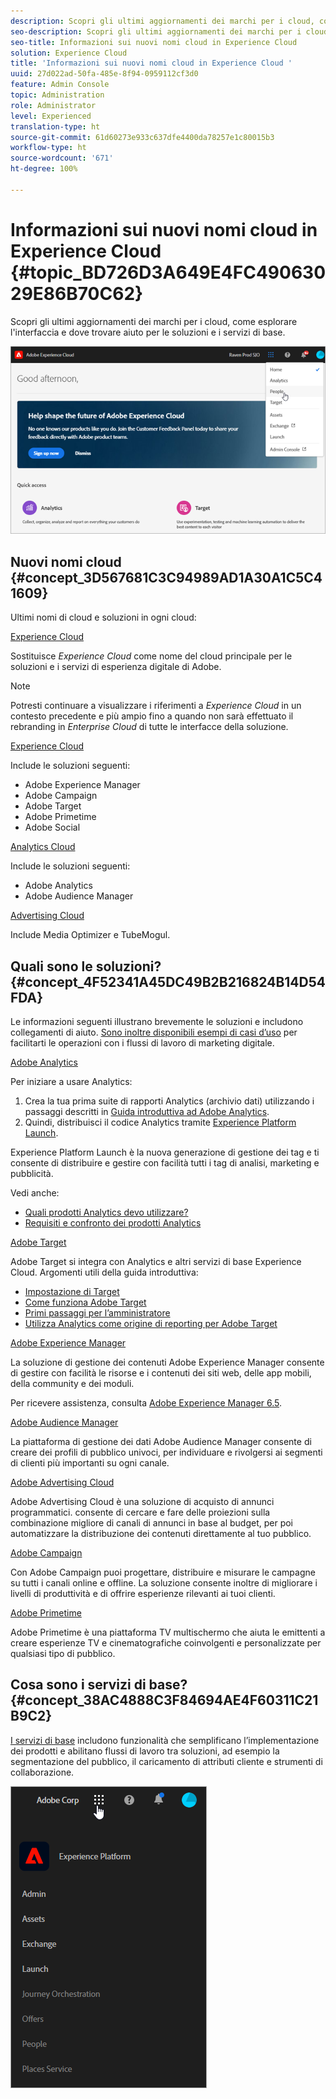 ```yaml
---
description: Scopri gli ultimi aggiornamenti dei marchi per i cloud, come esplorare l’interfaccia e dove trovare aiuto per le soluzioni e i servizi di base.
seo-description: Scopri gli ultimi aggiornamenti dei marchi per i cloud, come esplorare l’interfaccia e dove trovare aiuto per le soluzioni e i servizi di base.
seo-title: Informazioni sui nuovi nomi cloud in Experience Cloud
solution: Experience Cloud
title: 'Informazioni sui nuovi nomi cloud in Experience Cloud '
uuid: 27d022ad-50fa-485e-8f94-0959112cf3d0
feature: Admin Console
topic: Administration
role: Administrator
level: Experienced
translation-type: ht
source-git-commit: 61d60273e933c637dfe4400da78257e1c80015b3
workflow-type: ht
source-wordcount: '671'
ht-degree: 100%

---
```



# Informazioni sui nuovi nomi cloud in Experience Cloud {#topic_BD726D3A649E4FC49063029E86B70C62}

Scopri gli ultimi aggiornamenti dei marchi per i cloud, come esplorare l&#39;interfaccia e dove trovare aiuto per le soluzioni e i servizi di base.

![](assets/cloud-pulldown.png)

## Nuovi nomi cloud {#concept_3D567681C3C94989AD1A30A1C5C41609}

Ultimi nomi di cloud e soluzioni in ogni cloud:

[Experience Cloud](https://www.adobe.com/it/experience-cloud.html?promoid=FZPQZ2HS&amp;mv=other)

Sostituisce *Experience Cloud* come nome del cloud principale per le soluzioni e i servizi di esperienza digitale di Adobe.

>[!NOTE]
>
>Potresti continuare a visualizzare i riferimenti a *Experience Cloud* in un contesto precedente e più ampio fino a quando non sarà effettuato il rebranding in *Enterprise Cloud* di tutte le interfacce della soluzione.

[Experience Cloud](https://www.adobe.com/it/marketing-cloud.html)

Include le soluzioni seguenti:

* Adobe Experience Manager
* Adobe Campaign
* Adobe Target
* Adobe Primetime
* Adobe Social

[Analytics Cloud](https://www.adobe.com/it/data-analytics-cloud.html)

Include le soluzioni seguenti:

* Adobe Analytics
* Adobe Audience Manager

[Advertising Cloud](https://www.adobe.com/it/advertising-cloud.html)

Include Media Optimizer e TubeMogul.

## Quali sono le soluzioni? {#concept_4F52341A45DC49B2B216824B14D54FDA}

Le informazioni seguenti illustrano brevemente le soluzioni e includono collegamenti di aiuto. [Sono inoltre disponibili esempi di casi d’uso](https://helpx.adobe.com/it/marketing-cloud/how-to/use-cases.html) per facilitarti le operazioni con i flussi di lavoro di marketing digitale.

[Adobe Analytics](https://docs.adobe.com/content/help/it-IT/analytics/landing/home.html)

Per iniziare a usare Analytics:

1. Crea la tua prima suite di rapporti Analytics (archivio dati) utilizzando i passaggi descritti in [Guida introduttiva ad Adobe Analytics](https://docs.adobe.com/content/help/it-IT/analytics/analyze/analysis-workspace/home.html).
1. Quindi, distribuisci il codice Analytics tramite [Experience Platform Launch](https://docs.adobe.com/content/help/it-IT/launch/using/intro/get-started/quick-start.html).

Experience Platform Launch è la nuova generazione di gestione dei tag e ti consente di distribuire e gestire con facilità tutti i tag di analisi, marketing e pubblicità.

Vedi anche:

* [Quali prodotti Analytics devo utilizzare?](https://docs.adobe.com/content/help/it-IT/analytics/admin/admin-overview/which-analytics-tool.html)
* [Requisiti e confronto dei prodotti Analytics](https://docs.adobe.com/content/help/it-IT/analytics/admin/admin-overview/analytics-product-comparison.html)

[Adobe Target](https://docs.adobe.com/content/help/it-IT/target/using/target-home.html)

Adobe Target si integra con Analytics e altri servizi di base Experience Cloud. Argomenti utili della guida introduttiva:

* [Impostazione di Target](https://docs.adobe.com/content/help/it-IT/target/using/administer/administrating-target.html)
* [Come funziona Adobe Target](https://docs.adobe.com/content/help/it-IT/target/using/introduction/how-target-works.html)
* [Primi passaggi per l’amministratore](https://docs.adobe.com/content/help/it-IT/target/using/administer/start-target.html)
* [Utilizza Analytics come origine di reporting per Adobe Target](https://docs.adobe.com/content/help/it-IT/target/using/integrate/a4t/a4t.html)

[Adobe Experience Manager](https://helpx.adobe.com/it/support/experience-manager/6-5.html)

La soluzione di gestione dei contenuti Adobe Experience Manager consente di gestire con facilità le risorse e i contenuti dei siti web, delle app mobili, della community e dei moduli.

Per ricevere assistenza, consulta [Adobe Experience Manager 6.5](https://helpx.adobe.com/it/support/experience-manager/6-5.html).

[Adobe Audience Manager](https://docs.adobe.com/content/help/it-IT/audience-manager/user-guide/aam-home.html)

La piattaforma di gestione dei dati Adobe Audience Manager consente di creare dei profili di pubblico univoci, per individuare e rivolgersi ai segmenti di clienti più importanti su ogni canale.

[Adobe Advertising Cloud](https://docs.adobe.com/content/help/it-IT/release-notes/experience-cloud/current.html#adcloud)

Adobe Advertising Cloud è una soluzione di acquisto di annunci programmatici. consente di cercare e fare delle proiezioni sulla combinazione migliore di canali di annunci in base al budget, per poi automatizzare la distribuzione dei contenuti direttamente al tuo pubblico.

[Adobe Campaign](https://docs.adobe.com/content/help/en/campaign-standard/using/getting-started/about-adobe-campaign/campaign-orchestration.html)

Con Adobe Campaign puoi progettare, distribuire e misurare le campagne su tutti i canali online e offline. La soluzione consente inoltre di migliorare i livelli di produttività e di offrire esperienze rilevanti ai tuoi clienti.

[Adobe Primetime](https://helpx.adobe.com/it/support/primetime.html)

Adobe Primetime è una piattaforma TV multischermo che aiuta le emittenti a creare esperienze TV e cinematografiche coinvolgenti e personalizzate per qualsiasi tipo di pubblico.

## Cosa sono i servizi di base? {#concept_38AC4888C3F84694AE4F60311C21B9C2}

[I servizi di base](https://docs.adobe.com/content/help/it-IT/core-services/interface/about-core-services/core-services-landing.html) includono funzionalità che semplificano l’implementazione dei prodotti e abilitano flussi di lavoro tra soluzioni, ad esempio la segmentazione del pubblico, il caricamento di attributi cliente e strumenti di collaborazione.

![](assets/core-services.png)
